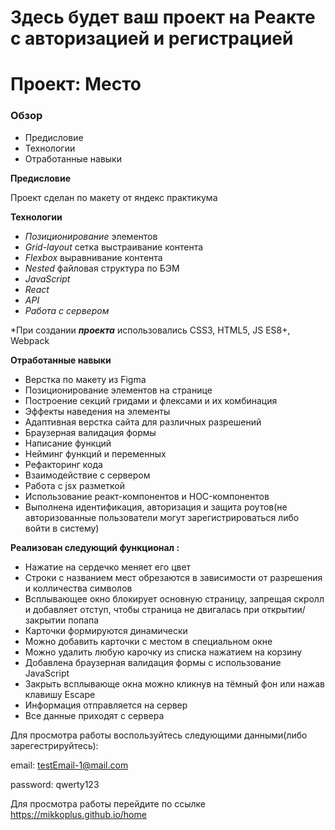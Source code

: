 # Здесь будет ваш проект на Реакте с авторизацией и регистрацией

# Проект: Место

### Обзор

* Предисловие 
* Технологии
* Отработанные навыки

**Предисловие**

Проект сделан по макету от яндекс практикума

**Технологии**

* *Позиционирование* элементов
* *Grid-layout* сетка выстраивание контента
* *Flexbox* выравнивание контента
* *Nested* файловая структура по БЭМ
* *JavaScript* 
* *React*
* *API*
* *Работа с сервером*

*При создании ***проекта*** использовались CSS3, HTML5, JS ES8+, Webpack

**Отработанные навыки**

* Верстка по макету из Figma
* Позиционирование элементов на странице
* Построение секций гридами и флексами и их комбинация
* Эффекты наведения на элементы
* Адаптивная верстка сайта для различных разрешений
* Браузерная валидация формы
* Написание функций 
* Нейминг функций и переменных 
* Рефакторинг кода
* Взаимодействие с сервером
* Работа с jsx разметкой
* Использование реакт-компонентов и HOC-компонентов
* Выполнена идентификация, авторизация и защита роутов(не авторизованные пользователи могут зарегистрироваться либо войти в систему)  

**Реализован следующий функционал :**

* Нажатие на сердечко меняет его цвет
* Строки с названием мест обрезаются в зависимости от разрешения и колличества символов
* Всплывающее окно блокирует основную страницу, запрещая скролл и добавляет отступ, чтобы страница не двигалась при открытии/закрытии попапа
* Карточки формируются динамически
* Можно добавить карточки с местом в специальном окне
* Можно удалить любую карочку из списка нажатием на корзину
* Добавлена браузерная валидация формы с использование JavaScript
* Закрыть всплывающе окна можно кликнув на тёмный фон или нажав клавишу Escape
* Информация отправляется на сервер
* Все данные приходят с сервера


Для просмотра работы воспользуйтесь следующими данными(либо зарегестрируйтесь): 

email: testEmail-1@mail.com

password: qwerty123

Для просмотра работы перейдите по ссылке https://mikkoplus.github.io/home

